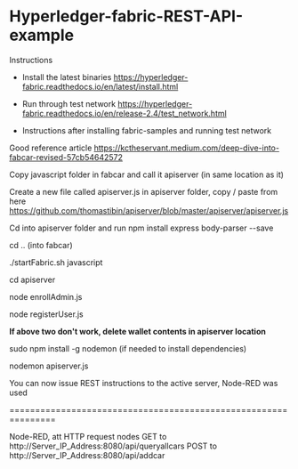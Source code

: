 # Hyperledger-fabric-REST-API-example

Instructions
- Install the latest binaries https://hyperledger-fabric.readthedocs.io/en/latest/install.html
- Run through test network https://hyperledger-fabric.readthedocs.io/en/release-2.4/test_network.html

- Instructions after installing fabric-samples and running test network

Good reference article https://kctheservant.medium.com/deep-dive-into-fabcar-revised-57cb54642572

Copy javascript folder in fabcar and call it apiserver (in same location as it)

Create a new file called apiserver.js in apiserver folder, copy / paste from here https://github.com/thomastibin/apiserver/blob/master/apiserver/apiserver.js

Cd into apiserver folder and run npm install express body-parser --save

cd ..   (into fabcar)

./startFabric.sh javascript

cd apiserver

node enrollAdmin.js 

node registerUser.js

**If above two don't work, delete wallet contents in apiserver location**

sudo npm install -g nodemon (if needed to install dependencies)

nodemon apiserver.js

You can now issue REST instructions to the active server, Node-RED was used 

===============================================================

Node-RED, att HTTP request nodes
GET to http://Server_IP_Address:8080/api/queryallcars
POST to http://Server_IP_Address:8080/api/addcar

